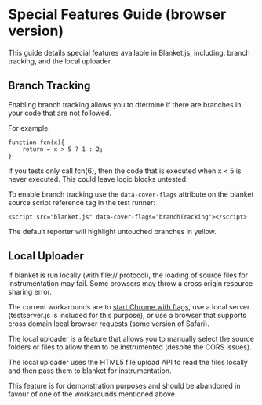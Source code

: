 # Special Features Guide (browser version)

This guide details special features available in Blanket.js, including: branch tracking, and the local uploader.


## Branch Tracking

Enabling branch tracking allows you to dtermine if there are branches in your code that are not followed.

For example:

```  
function fcn(x){
    return = x > 5 ? 1 : 2;
}  
```

If you tests only call fcn(6), then the code that is executed when x < 5 is never executed.  This could leave logic blocks untested.

To enable branch tracking use the `data-cover-flags` attribute on the blanket source script reference tag in the test runner:

`<script src="blanket.js" data-cover-flags="branchTracking"></script>`

The default reporter will highlight untouched branches in yellow.


## Local Uploader

If blanket is run locally (with file:// protocol), the loading of source files for instrumentation may fail.  Some browsers may throw a cross origin resource sharing error.

The current workarounds are to [start Chrome with flags](http://askubuntu.com/questions/160245/making-google-chrome-option-allow-file-access-from-files-permanent), use a local server (testserver.js is included for this purpose), or use a browser that supports cross domain local browser requests (some version of Safari).

The local uploader is a feature that allows you to manually select the source folders or files to allow them to be instrumented (despite the CORS issues).

The local uploader uses the HTML5 file upload API to read the files locally and then pass them to blanket for instrumentation.

This feature is for demonstration purposes and should be abandoned in favour of one of the workarounds mentioned above.

